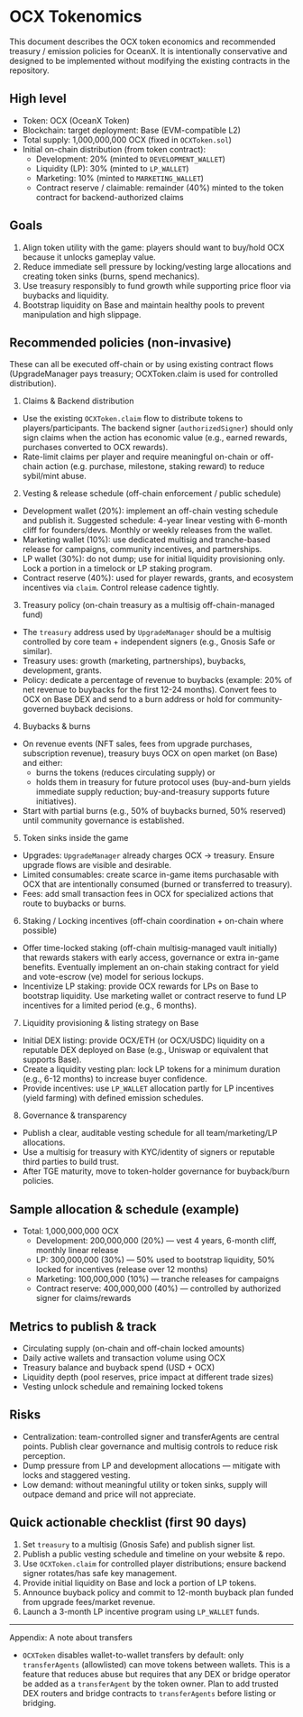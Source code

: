 # OCX Tokenomics

This document describes the OCX token economics and recommended treasury / emission policies for OceanX. It is intentionally conservative and designed to be implemented without modifying the existing contracts in the repository.

## High level
- Token: OCX (OceanX Token)
- Blockchain: target deployment: Base (EVM-compatible L2)
- Total supply: 1,000,000,000 OCX (fixed in `OCXToken.sol`)
- Initial on-chain distribution (from token contract):
  - Development: 20% (minted to `DEVELOPMENT_WALLET`)
  - Liquidity (LP): 30% (minted to `LP_WALLET`)
  - Marketing: 10% (minted to `MARKETING_WALLET`)
  - Contract reserve / claimable: remainder (40%) minted to the token contract for backend-authorized claims

## Goals
1. Align token utility with the game: players should want to buy/hold OCX because it unlocks gameplay value.
2. Reduce immediate sell pressure by locking/vesting large allocations and creating token sinks (burns, spend mechanics).
3. Use treasury responsibly to fund growth while supporting price floor via buybacks and liquidity.
4. Bootstrap liquidity on Base and maintain healthy pools to prevent manipulation and high slippage.

## Recommended policies (non-invasive)
These can all be executed off-chain or by using existing contract flows (UpgradeManager pays treasury; OCXToken.claim is used for controlled distribution).

1) Claims & Backend distribution
- Use the existing `OCXToken.claim` flow to distribute tokens to players/participants. The backend signer (`authorizedSigner`) should only sign claims when the action has economic value (e.g., earned rewards, purchases converted to OCX rewards).
- Rate-limit claims per player and require meaningful on-chain or off-chain action (e.g. purchase, milestone, staking reward) to reduce sybil/mint abuse.

2) Vesting & release schedule (off-chain enforcement / public schedule)
- Development wallet (20%): implement an off-chain vesting schedule and publish it. Suggested schedule: 4-year linear vesting with 6-month cliff for founders/devs. Monthly or weekly releases from the wallet.
- Marketing wallet (10%): use dedicated multisig and tranche-based release for campaigns, community incentives, and partnerships.
- LP wallet (30%): do not dump; use for initial liquidity provisioning only. Lock a portion in a timelock or LP staking program.
- Contract reserve (40%): used for player rewards, grants, and ecosystem incentives via `claim`. Control release cadence tightly.

3) Treasury policy (on-chain treasury as a multisig off-chain-managed fund)
- The `treasury` address used by `UpgradeManager` should be a multisig controlled by core team + independent signers (e.g., Gnosis Safe or similar).
- Treasury uses: growth (marketing, partnerships), buybacks, development, grants.
- Policy: dedicate a percentage of revenue to buybacks (example: 20% of net revenue to buybacks for the first 12-24 months). Convert fees to OCX on Base DEX and send to a burn address or hold for community-governed buyback decisions.

4) Buybacks & burns
- On revenue events (NFT sales, fees from upgrade purchases, subscription revenue), treasury buys OCX on open market (on Base) and either:
  - burns the tokens (reduces circulating supply) or
  - holds them in treasury for future protocol uses (buy-and-burn yields immediate supply reduction; buy-and-treasury supports future initiatives).
- Start with partial burns (e.g., 50% of buybacks burned, 50% reserved) until community governance is established.

5) Token sinks inside the game
- Upgrades: `UpgradeManager` already charges OCX → treasury. Ensure upgrade flows are visible and desirable.
- Limited consumables: create scarce in-game items purchasable with OCX that are intentionally consumed (burned or transferred to treasury).
- Fees: add small transaction fees in OCX for specialized actions that route to buybacks or burns.

6) Staking / Locking incentives (off-chain coordination + on-chain where possible)
- Offer time-locked staking (off-chain multisig-managed vault initially) that rewards stakers with early access, governance or extra in-game benefits. Eventually implement an on-chain staking contract for yield and vote-escrow (ve) model for serious lockups.
- Incentivize LP staking: provide OCX rewards for LPs on Base to bootstrap liquidity. Use marketing wallet or contract reserve to fund LP incentives for a limited period (e.g., 6 months).

7) Liquidity provisioning & listing strategy on Base
- Initial DEX listing: provide OCX/ETH (or OCX/USDC) liquidity on a reputable DEX deployed on Base (e.g., Uniswap or equivalent that supports Base).
- Create a liquidity vesting plan: lock LP tokens for a minimum duration (e.g., 6-12 months) to increase buyer confidence.
- Provide incentives: use `LP_WALLET` allocation partly for LP incentives (yield farming) with defined emission schedules.

8) Governance & transparency
- Publish a clear, auditable vesting schedule for all team/marketing/LP allocations.
- Use a multisig for treasury with KYC/identity of signers or reputable third parties to build trust.
- After TGE maturity, move to token-holder governance for buyback/burn policies.

## Sample allocation & schedule (example)
- Total: 1,000,000,000 OCX
  - Development: 200,000,000 (20%) — vest 4 years, 6-month cliff, monthly linear release
  - LP: 300,000,000 (30%) — 50% used to bootstrap liquidity, 50% locked for incentives (release over 12 months)
  - Marketing: 100,000,000 (10%) — tranche releases for campaigns
  - Contract reserve: 400,000,000 (40%) — controlled by authorized signer for claims/rewards

## Metrics to publish & track
- Circulating supply (on-chain and off-chain locked amounts)
- Daily active wallets and transaction volume using OCX
- Treasury balance and buyback spend (USD + OCX)
- Liquidity depth (pool reserves, price impact at different trade sizes)
- Vesting unlock schedule and remaining locked tokens

## Risks
- Centralization: team-controlled signer and transferAgents are central points. Publish clear governance and multisig controls to reduce risk perception.
- Dump pressure from LP and development allocations — mitigate with locks and staggered vesting.
- Low demand: without meaningful utility or token sinks, supply will outpace demand and price will not appreciate.

## Quick actionable checklist (first 90 days)
1. Set `treasury` to a multisig (Gnosis Safe) and publish signer list.
2. Publish a public vesting schedule and timeline on your website & repo.
3. Use `OCXToken.claim` for controlled player distributions; ensure backend signer rotates/has safe key management.
4. Provide initial liquidity on Base and lock a portion of LP tokens.
5. Announce buyback policy and commit to 12-month buyback plan funded from upgrade fees/market revenue.
6. Launch a 3-month LP incentive program using `LP_WALLET` funds.

---

Appendix: A note about transfers
- `OCXToken` disables wallet-to-wallet transfers by default: only `transferAgents` (allowlisted) can move tokens between wallets. This is a feature that reduces abuse but requires that any DEX or bridge operator be added as a `transferAgent` by the token owner. Plan to add trusted DEX routers and bridge contracts to `transferAgents` before listing or bridging.


